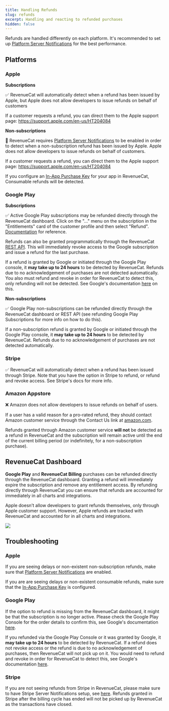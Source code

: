 ```yaml
---
title: Handling Refunds
slug: refunds
excerpt: Handling and reacting to refunded purchases
hidden: false
---
```


Refunds are handled differently on each platform. It's recommended to set up [Platform Server Notifications](/platform-resources/server-notifications) for the best performance.

## Platforms

### Apple

**Subscriptions**

✅ RevenueCat will automatically detect when a refund has been issued by Apple, but Apple does not allow developers to issue refunds on behalf of customers

If a customer requests a refund, you can direct them to the Apple support page: https://support.apple.com/en-us/HT204084

**Non-subscriptions**

🚧 RevenueCat requires [Platform Server Notifications](/platform-resources/server-notifications) to be enabled in order to detect when a non-subscription refund has been issued by Apple. Apple does not allow developers to issue refunds on behalf of customers.

If a customer requests a refund, you can direct them to the Apple support page: https://support.apple.com/en-us/HT204084

If you configure an [In-App Purchase Key](/service-credentials/itunesconnect-app-specific-shared-secret/in-app-purchase-key-configuration) for your app in RevenueCat, Consumable refunds will be detected.

### Google Play

**Subscriptions**

✅ Active Google Play subscriptions may be refunded directly through the RevenueCat dashboard. Click on the "..." menu on the subscription in the "Entitlements" card of the customer profile and then select \"Refund\". [Documentation](/dashboard-and-metrics/customer-history/active-entitlements#refunding-and-cancelling-purchases) for reference.

Refunds can also be granted programmatically through the RevenueCat [REST API](https://docs.revenuecat.com/reference#revoke-a-google-subscription). This will immediately revoke access to the Google subscription and issue a refund for the last purchase.

If a refund is granted by Google or initiated through the Google Play console, it **may take up to 24 hours** to be detected by RevenueCat. Refunds due to no acknowledgement of purchases are not detected automatically. You also must refund and revoke in order for RevenueCat to detect this, only refunding will not be detected. See Google's documentation [here](https://support.google.com/googleplay/android-developer/answer/2741495?hl=en#zippy=%2Crefund-subscriptions-including-refund-and-revoke) on this.

**Non-subscriptions**

✅ Google Play non-subscriptions can be refunded directly through the RevenueCat dashboard or REST API (see refunding Google Play Subscriptions for more info on how to do this).

If a non-subscription refund is granted by Google or initiated through the Google Play console, it **may take up to 24 hours** to be detected by RevenueCat. Refunds due to no acknowledgement of purchases are not detected automatically.

### Stripe

✅ RevenueCat will automatically detect when a refund has been issued through Stripe. Note that you have the option in Stripe to refund, or refund and revoke access. See Stripe's docs for more info.

### Amazon Appstore

❌ Amazon does not allow developers to issue refunds on behalf of users.

If a user has a valid reason for a pro-rated refund, they should contact Amazon customer service through the Contact Us link at [amazon.com](https://amazon.com).

Refunds granted through Amazon customer service **will not** be detected as a refund in RevenueCat and the subscription will remain active until the end of the current billing period (or indefinitely, for a non-subscription purchase).

## RevenueCat Dashboard

**Google Play** and **RevenueCat Billing** purchases can be refunded directly through the RevenueCat dashboard. Granting a refund will immediately expire the subscription and remove any entitlement access. By refunding directly through RevenueCat you can ensure that refunds are accounted for immediately in all charts and integrations.

Apple doesn’t allow developers to grant refunds themselves, only through Apple customer support. However, Apple refunds are tracked with RevenueCat and accounted for in all charts and integrations.

![](/images/refunding-and-cancelling.png)

## Troubleshooting

### Apple

If you are seeing delays or non-existent non-subscription refunds, make sure that [Platform Server Notifications](/platform-resources/server-notifications) are enabled.

If you are are seeing delays or non-existent consumable refunds, make sure that the [In-App Purchase Key](/service-credentials/itunesconnect-app-specific-shared-secret/in-app-purchase-key-configuration) is configured.

### Google Play

If the option to refund is missing from the RevenueCat dashboard, it might be that the subscription is no longer active. Please check the Google Play Console for the order details to confirm this, see Google's documentation [here](https://support.google.com/googleplay/android-developer/answer/2741495?hl=en).

If you refunded via the Google Play Console or it was granted by Google, it **may take up to 24 hours** to be detected by RevenueCat. If a refund does not revoke access or the refund is due to no acknowledgement of purchases, then RevenueCat will not pick up on it. You would need to refund and revoke in order for RevenueCat to detect this, see Google's documentation [here](https://support.google.com/googleplay/android-developer/answer/2741495?hl=en#zippy=%2Crefund-subscriptions-including-refund-and-revoke).

### Stripe

If you are not seeing refunds from Stripe in RevenueCat, please make sure to have Stripe Server Notifications setup, see [here](https://www.revenuecat.com/docs/platform-resources/server-notifications/stripe-server-notifications). Refunds granted in Stripe after the billing cycle has ended will not be picked up by RevenueCat as the transactions have closed.
